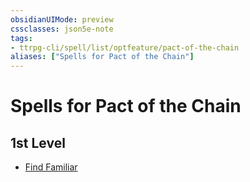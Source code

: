 ```yaml
---
obsidianUIMode: preview
cssclasses: json5e-note
tags:
- ttrpg-cli/spell/list/optfeature/pact-of-the-chain
aliases: ["Spells for Pact of the Chain"]
---
```

# Spells for Pact of the Chain

## 1st Level

- [Find Familiar](find-familiar "PHB")